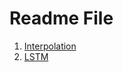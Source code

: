 # Readme File

1. [Interpolation](https://towardsdatascience.com/how-to-interpolate-time-series-data-in-apache-spark-and-python-pandas-part-1-pandas-cff54d76a2ea)
2. [LSTM](https://machinelearningmastery.com/how-to-develop-lstm-models-for-time-series-forecasting/)